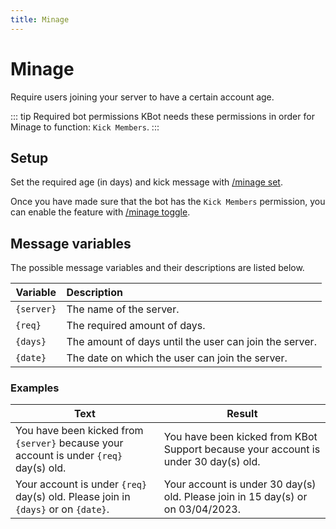 ```yaml
---
title: Minage
---
```


# Minage

Require users joining your server to have a certain account age.

::: tip Required bot permissions
KBot needs these permissions in order for Minage to function: `Kick Members`.
:::

## Setup

Set the required age (in days) and kick message with [/minage set](/commands#minage-set).

Once you have made sure that the bot has the `Kick Members` permission, you can enable the feature with [/minage toggle](/commands#minage-toggle).

## Message variables

The possible message variables and their descriptions are listed below.

| Variable   | Description                                            |
| ---------- | :----------------------------------------------------- |
| `{server}` | The name of the server.                                |
| `{req}`    | The required amount of days.                           |
| `{days}`   | The amount of days until the user can join the server. |
| `{date}`   | The date on which the user can join the server.        |

### Examples

| Text                                                                                   | Result                                                                              |
| -------------------------------------------------------------------------------------- | ----------------------------------------------------------------------------------- |
| You have been kicked from `{server}` because your account is under `{req}` day(s) old. | You have been kicked from KBot Support because your account is under 30 day(s) old. |
| Your account is under `{req}` day(s) old. Please join in `{days}` or on `{date}`.      | Your account is under 30 day(s) old. Please join in 15 day(s) or on 03/04/2023.     |
